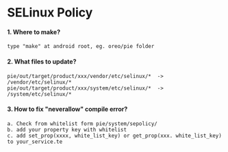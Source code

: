 # SELinux Policy

#### 1. Where to make?
    type "make" at android root, eg. oreo/pie folder

#### 2. What files to update?
    pie/out/target/product/xxx/vendor/etc/selinux/*  -> /vendor/etc/selinux/*
    pie/out/target/product/xxx/system/etc/selinux/*  -> /system/etc/selinux/*
    
#### 3. How to fix "neverallow" compile error?
    a. Check from whitelist form pie/system/sepolicy/
    b. add your property key with whitelist 
    c. add set_prop(xxxx, white_list_key) or get_prop(xxx. white_list_key) to your_service.te
